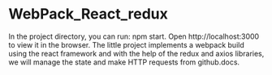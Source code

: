 # WebPack_React_redux
In the project directory, you can run: npm start.
Open http://localhost:3000 to view it in the browser.
The little project implements a webpack build using the react framework and with the help of the redux and axios libraries, we will manage the state and make HTTP requests from github.docs.
